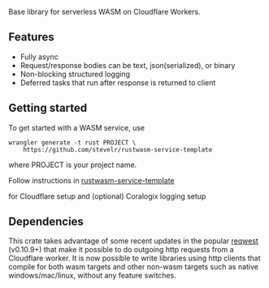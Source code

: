Base library for serverless WASM on Cloudflare Workers.

## Features

- Fully async
- Request/response bodies can be text, json(serialized), or binary
- Non-blocking structured logging
- Deferred tasks that run after response is returned to client

## Getting started

To get started with a WASM service, use 

    wrangler generate -t rust PROJECT \
	    https://github.com/stevelr/rustwasm-service-template

where PROJECT is your project name.

Follow instructions in 
[rustwasm-service-template](https://github.com/stevelr/rustwasm-service-template/blob/master/README.md)

for Cloudflare setup and (optional) Coralogix logging setup

## Dependencies

This crate takes advantage of some recent updates in 
the popular [reqwest](https://crates.io/crates/reqwest) (v0.10.9+)
that make it possible to do outgoing http requests 
from a Cloudflare worker. It is now possible
to write libraries using http clients that compile 
for both wasm targets and other non-wasm targets such as 
native windows/mac/linux, without any feature switches.


